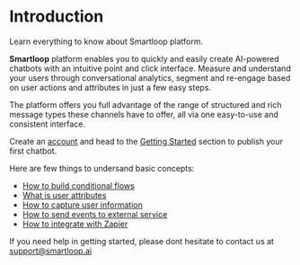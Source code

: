 # Introduction

Learn everything to know about Smartloop platform.

**Smartloop** platform enables you to quickly and easily create AI-powered chatbots with an intuitive point and click interface. Measure and understand your users through conversational analytics, segment and re-engage based on user actions and attributes in just a few easy steps.

The platform offers you full advantage of the range of structured and rich message types these channels have to offer, all via one easy-to-use and consistent interface.

Create an [account](https://dashboard.smartloop.ai) and head to the [Getting Started](/getting-started.md) section to publish your first chatbot. 


Here are few things to undersand basic concepts:

* [How to build conditional flows](https://docs.smartloop.ai/conditional-flows.html)
* [What is user attributes](https://docs.smartloop.ai/user-attributes.html)
* [How to capture user information](https://docs.smartloop.ai/collecting-user-data.html)
* [How to send events to external service](https://docs.smartloop.ai/json-api.html)
* [How to integrate with Zapier](https://docs.smartloop.ai/integration.html)



If you need help in getting started, please dont hesitate to contact us at [support@smartloop.ai](mailto:support@smartloop.ai)